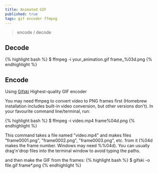 ```yaml
---
title: Animated GIF
published: true
tags: gif encoder ffmpeg
---
```

> encode / decode

## Decode
{% highlight bash %}
$ ffmpeg -i your_animation.gif frame_%03d.png
{% endhighlight %}

## Encode 
Using [Gifski](https://gif.ski/) Highest-quality GIF encoder

You may need ffmpeg to convert video to PNG frames first (Homebrew installation includes built-in video conversion, but other versions don't). In your favourite command line/terminal, run:

{% highlight bash %}
$ ffmpeg -i video.mp4 frame%04d.png
{% endhighlight %}

This command takes a file named "video.mp4" and makes files "frame0001.png", "frame0002.png", "frame0003.png", etc. from it (%04d makes the frame number. Windows may need %%04d). You can usually drag'n'drop files into the terminal window to avoid typing the paths.

and then make the GIF from the frames:
{% highlight bash %}
$ gifski -o file.gif frame*.png
{% endhighlight %}
